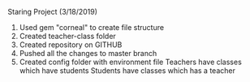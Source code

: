 Staring Project (3/18/2019)

1. Used gem "corneal" to create file structure
2. Created teacher-class folder
3. Created repository on GITHUB
4. Pushed all the changes to master branch
5. Created config folder with environment file
Teachers have classes which have students 
Students have classes which has a teacher
